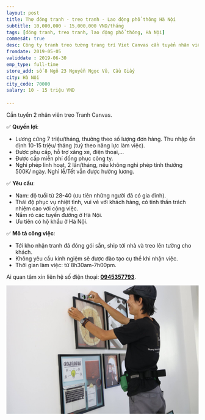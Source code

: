 ```yaml
---
layout: post
title: Thợ đóng tranh - treo tranh - Lao động phổ thông Hà Nội
subtitle: 10,000,000 - 15,000,000 VND/tháng
tags: [đóng tranh, treo tranh, lao động phổ thông, Hà Nội]
commesát: true
desc: Công ty tranh treo tường trang trí Viet Canvas cần tuyển nhân viên treo tranh Canvas. Lương cứng 7 triệu/tháng, thưởng theo số lượng đơn hàng. Thu nhập ổn định 10-15 triệu/ tháng (tuỳ theo năng lực làm việc)
fromdate: 2019-05-05
validdate : 2019-06-30
emp_type: full-time
store_add: số 8 Ngõ 23 Nguyễn Ngọc Vũ, Cầu Giấy
city: Hà Nội
city_code: 70000
salary: 10 - 15 triệu VND

---
```


Cần tuyển 2 nhân viên treo Tranh Canvas.

✅ **Quyền lợi**:

- Lương cứng 7 triệu/tháng, thưởng theo số lượng đơn hàng. Thu nhập ổn định 10-15 triệu/ tháng (tuỳ theo năng lực làm việc).
- Được phụ cấp, hỗ trợ xăng xe, điện thoại,…
- Được cấp miễn phí đồng phục công ty.
- Nghỉ phép linh hoạt, 2 lần/tháng, nếu không nghỉ phép tính thưởng 500K/ ngày. Nghỉ lễ/Tết vẫn được hưởng lương.

✅ **Yêu cầu**:

- Nam: độ tuổi từ 28-40 (ưu tiên những người đã có gia đình).
- Thái độ phục vụ nhiệt tình, vui vẻ với khách hàng, có tinh thần trách nhiệm cao với công việc.
- Nắm rõ các tuyến đường ở Hà Nội. 
- Ưu tiên có hộ khẩu ở Hà Nội.

✅ **Mô tả công việc**:

- Tới kho nhận tranh đã đóng gói sẵn, ship tới nhà và treo lên tường cho khách. 
- Không yêu cầu kinh ngiệm sẽ được đào tạo cụ thể khi nhận việc.
- Thời gian làm việc: từ 8h30am-7h00pm.

Ai quan tâm xin liên hệ số điện thoại: [**0945357793**](tel:0945357793).

![Treo Tranh](/img/treo-tranh.jpg)